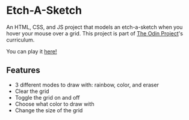 # Etch-A-Sketch

An HTML, CSS, and JS project that models an etch-a-sketch when you hover your mouse over a grid.
This project is part of [The Odin Project](https://www.theodinproject.com/lessons/foundations-etch-a-sketch)'s curriculum.

You can play it [here!](https://alejandroreilly.github.io/etch-a-sketch/)

## Features
- 3 different modes to draw with: rainbow, color, and eraser
- Clear the grid
- Toggle the grid on and off
- Choose what color to draw with
- Change the size of the grid
